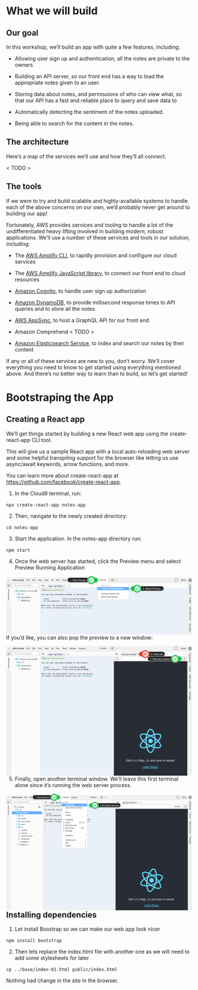 # What we will build

## Our goal

In this workshop, we’ll build an app with quite a few features, including:

- Allowing user sign up and authentication, all the notes are private to the owners

- Building an API server, so our front end has a way to load the appropriate notes given to an user.

- Storing data about notes, and permissions of who can view what, so that our API has a fast and reliable place to query and save data to

- Automatically detecting the sentiment of the notes uploaded.

- Being able to search for the content in the notes.

## The architecture

Here’s a map of the services we’ll use and how they’ll all connect.

< TODO >

## The tools

If we were to try and build scalable and highly-available systems to handle each of the above concerns on our own, we’d probably never get around to building our app!

Fortunately, AWS provides services and tooling to handle a lot of the undifferentiated heavy lifting involved in building modern, robust applications. We’ll use a number of these services and tools in our solution, including:

- The [AWS Amplify CLI](https://github.com/aws-amplify/amplify-cli), to rapidly provision and configure our cloud services

- The [AWS Amplify JavaScript library](https://aws-amplify.github.io/), to connect our front end to cloud resources

- [Amazon Cognito](https://aws.amazon.com/cognito/), to handle user sign up authorization

- [Amazon DynamoDB](https://aws.amazon.com/dynamodb/), to provide millisecond response times to API queries and to store all the notes

- [AWS AppSync](https://aws.amazon.com/appsync/), to host a GraphQL API for our front end

- Amazon Comprehend < TODO >

- [Amazon Elasticsearch Service](https://aws.amazon.com/elasticsearch-service/), to index and search our notes by their content

If any or all of these services are new to you, don’t worry. We’ll cover everything you need to know to get started using everything mentioned above. And there’s no better way to learn than to build, so let’s get started!

# Bootstraping the App

## Creating a React app

We’ll get things started by building a new React web app using the create-react-app CLI tool.

This will give us a sample React app with a local auto-reloading web server and some helpful transpiling support for the browser like letting us use async/await keywords, arrow functions, and more.

You can learn more about create-react-app at https://github.com/facebook/create-react-app.

1. In the Cloud9 terminal, run:

```
npx create-react-app notes-app
```

2. Then, navigate to the newly created directory:

```
cd notes-app
```

3. Start the application. In the notes-app directory run:

```
npm start
```

4. Once the web server has started, click the Preview menu and select Preview Running Application

<img src="../images/preview_running_application.png"
     alt="Preview running application"
     style="float: left; margin-right: 10px;" />

If you’d like, you can also pop the preview to a new window:

<img src="../images/pop_browser_new_window.png"
     alt="Preview running application"
     style="float: left; margin-right: 10px;" />

5. Finally, open another terminal window. We’ll leave this first terminal alone since it’s running the web server process.

<img src="../images/c9_new_terminal.png"
     alt="Open a new terminal"
     style="float: left; margin-right: 10px;" />

## Installing dependencies

1. Let install Boostrap so we can make our web app look nicer

```
npm install bootstrap
```

2. Then lets replace the index.html file with another one as we will need to add some stylesheets for later

```
cp ../base/index-01.html public/index.html
```

Nothing had change in the site in the browser.
